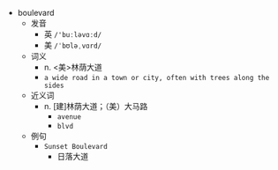- boulevard
  - 发音
    - 英 `/'buːləvɑːd/`
    - 美 `/ˈbʊləˌvɑrd/`
  - 词义
    - n. <美>林荫大道
    - `a wide road in a town or city, often with trees along the sides`
  - 近义词
    - n. [建]林荫大道；（美）大马路
      - `avenue`
      - `blvd`
  - 例句
    - `Sunset Boulevard`
      - 日落大道

